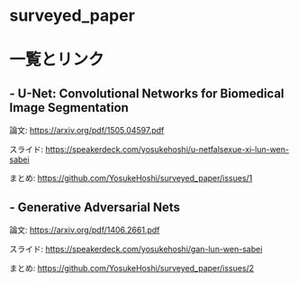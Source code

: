 # surveyed_paper

# 一覧とリンク

## - U-Net: Convolutional Networks for Biomedical Image Segmentation
論文: https://arxiv.org/pdf/1505.04597.pdf

スライド: https://speakerdeck.com/yosukehoshi/u-netfalsexue-xi-lun-wen-sabei

まとめ: https://github.com/YosukeHoshi/surveyed_paper/issues/1

## - Generative Adversarial Nets
論文: https://arxiv.org/pdf/1406.2661.pdf

スライド: https://speakerdeck.com/yosukehoshi/gan-lun-wen-sabei

まとめ: https://github.com/YosukeHoshi/surveyed_paper/issues/2
